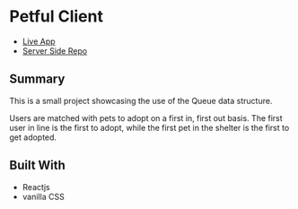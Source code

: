 # Petful Client

- [Live App](https://petful-client-final.vercel.app/)
- [Server Side Repo](https://github.com/arcoleburn/petful-server-final)



## Summary 

This is a small project showcasing the use of the Queue data structure. 

Users are matched with pets to adopt on a first in, first out basis. The first user in line is the first to adopt, while the first pet in the shelter is the first to get adopted. 


## Built With

- Reactjs
- vanilla CSS

